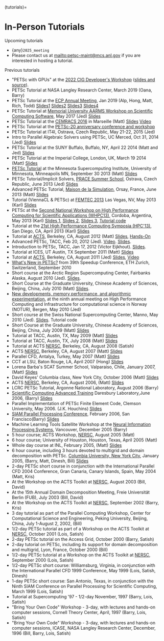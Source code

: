 (tutorials)=

# In-Person Tutorials

Upcoming tutorials

- {any}`2025_meeting`
- Please contact us at <mailto:petsc-maint@mcs.anl.gov> if you are interested in hosting a tutorial.

Previous tutorials

- "PETSc with GPUs" at the [2022 CIG Developer's Workshop](https://geodynamics.hubzero.org/events/details/259) ([slides and source](https://gitlab.com/psanan/petsc-gpu-cig-2022-02-28)).
- PETSc Tutorial at NASA Langley Research Center, March 2019 (Oana, Barry)
- PETSc Tutorial at the [ECP Annual Meeting](https://ecpannualmeeting.com/), Jan 2019 (Alp, Hong, Matt, Rich, Todd)
  [Slides1](https://petsc.gitlab.io/tutorials/tutorials/ECP19/ECP19_Intro_Solvers.pdf)
  [Slides2](https://petsc.gitlab.io/tutorials/tutorials/ECP19/ECP19_TS.pdf)
  [Slides3](https://petsc.gitlab.io/tutorials/tutorials/ECP19/ECP19_TAO.pdf)
  [Slides4](https://petsc.gitlab.io/tutorials/tutorials/ECP19/ECP19_Adjoint.pdf)
- PETSc Tutorial at [Memorial University AARMS Workshop on Scientific Computing Software](https://www.math.mun.ca/~smaclachlan/anasc_petsc/),
  May 2017 (Jed)
  [Slides](https://jedbrown.org/files/201705-MUNPETSc.pdf)
- PETSc Tutorial at the [CEMRACS 2016](http://smai.emath.fr/cemracs/cemracs16/) in Marseille
  (Matt) [Slides](https://petsc.gitlab.io/tutorials/tutorials/TutorialCEMRACS2016.pdf)
  [Video](https://www.youtube.com/watch?v=P5Iwwhbnwxk)
- PETSc Tutorial at the [PETSc-20 anniversary conference and workshop](https://petsc.gitlab.io/annual-meetings/2015/index.html)
- PETSc Tutorial at IT4I, Ostrava, Czech Republic, May 21-22, 2015
  (Jed)
- Intro to Parallel Algebraic Solvers using PETSc, UC Merced, Oct
  31, 2014 (Jed)
  [Slides](https://jedbrown.org/files/20141031-PETSc.pdf)
- PETSc Tutorial at the SUNY Buffalo, Buffalo, NY, April 22 2014
  (Matt and Jed) [Slides](https://petsc.gitlab.io/tutorials/tutorials/BuffaloTutorial.pdf)
- PETSc Tutorial at the Imperial College, London, UK, March 19 2014
  (Matt) [Slides](https://petsc.gitlab.io/tutorials/tutorials/ParisTutorial.pdf)
- [PETSc Tutorial](https://www.msi.umn.edu/tutorial/946) at the
  Minnesota Supercomputing Institute, University of Minnesota,
  Minneapolis MN, September 30 2013 (Matt)
  [Slides](https://petsc.gitlab.io/tutorials/tutorials/MSITutorial.pdf)
- PETSc Tutorial/Implicit Solvers, [PRACE Summer School](http://events.prace-ri.eu/conferenceDisplay.py?confId=140),
  Ostrava, Czech Republic, June 2013 (Jed)
  [Slides](https://59a2.org/files/20130618-PRACE.pdf)
- Advanced PETSc Tutorial, [Maison de la
  Simulation](http://www.maisondelasimulation.fr/), Orsay,
  France, June 2013 (Matt) [Slides](https://petsc.gitlab.io/tutorials/tutorials/ParisTutorial.pdf)
- Tutorial (ViennaCL & PETSc) at [FEMTEC 2013](http://femtec2013.femhub.com/) Las Vegas, NV, May 2013
  (Karl)
  [Slides](https://www.karlrupp.net/wp-content/uploads/2013/05/FEMTEC2013-tutorial.pdf)
- PETSc at the [Second National Workshop on High Performance Computing for Scientific Applications (WHPC13)](http://ccad.unc.edu.ar/whpc13/), Cordoba, Argentina,
  May 2013 (Karl) [Slides 1](https://www.karlrupp.net/wp-content/uploads/2013/05/WHPC13-part1.pdf),
  [Slides 2](https://www.karlrupp.net/wp-content/uploads/2013/05/WHPC13-part2.pdf),
  [Slides 3](https://www.karlrupp.net/wp-content/uploads/2013/05/WHPC13-part3.pdf),
  [Tutorial code](https://github.com/karlrupp/whpc13)
- Tutorial at the [21st High Performance Computing Symposia (HPC'13)](http://www.scs.org/springsim/2013/HPC), San Diego,
  CA, April 2013 (Karl)
  [Slides](https://www.karlrupp.net/wp-content/uploads/2013/05/HPC2013.pdf)
- Tutorial at [ACTS](http://acts.nersc.gov/events/Workshop2012),
  Berkeley, CA, August 2012 (Matt)
  [Slides](https://petsc.gitlab.io/tutorials/tutorials/ACTSTutorial2012.pdf),
  [Hands-On](https://petsc.gitlab.io/tutorials/tutorials/ACTSHandsOn2012.pdf)
- Advanced PETSc, TACC, Feb 20, 2012 (Jed).
  [Video](https://meeting.austin.utexas.edu/p3jyp6jut4e/).
  [Slides](https://59a2.org/files/20120220-TACC.pdf).
- Introduction to PETSc, TACC, Jan 17, 2012 (Victor Eijkhout).
  [Slides](http://www.tacc.utexas.edu/c/document_library/get_file?uuid=802633ce-f165-407f-bec8-f0efca556e20&groupId=13601).
- Tutorial at ICES, UT Austin, TX September 2011 (Matt)
  [Slides](https://petsc.gitlab.io/tutorials/tutorials/UTAustinTutorial2011.pdf)
- Tutorial at [ACTS](http://acts.nersc.gov/events/Workshop2011),
  Berkeley, CA, August 2011 (Jed) [Slides](https://petsc.gitlab.io/tutorials/tutorials/20110817-ACTS.pdf),
  [Video](https://www.youtube.com/watch?v=FD6tWAgQE6c)
- [What's New in PETSc?](https://petsc.gitlab.io/tutorials/tutorials/Speedup10.pdf) from 39th Speedup
  Conference, ETH Zurich, Switzerland, September 2010
- Short course at the Arctic Region Supercomputing Center, Fairbanks
  Alaska, August 2010 (Jed). [Slides](https://petsc.gitlab.io/tutorials/tutorials/ARSC2010.pdf).
- Short Course at the Graduate University, Chinese Academy of
  Sciences, Beijing, China, July 2010 (Matt)
  [Slides](https://petsc.gitlab.io/tutorials/tutorials/GUCASTutorial10.pdf).
- [New developments, memory performance, and algorithmic experimentation.](https://petsc.gitlab.io/tutorials/tutorials/NOTUR2010.pdf) at the ninth annual meeting on
  High Performance Computing and Infrastructure for computational
  science in Norway (NOTUR), Bergen, May 2010 (Jed)
- Short course at the Swiss National Supercomputing Center, Manno,
  May 2010 (Jed). [Slides](https://petsc.gitlab.io/tutorials/tutorials/CSCS2010.pdf). Tutorial code
- Short Course at the Graduate University, Chinese Academy of
  Sciences, Beijing, China, July 2009 (Matt)
  [Slides](https://petsc.gitlab.io/tutorials/tutorials/GUCASTutorial09.pdf)
- Tutorial at TACC, Austin, TX, May 2009 (Matt)
  [Slides](https://petsc.gitlab.io/tutorials/tutorials/TACCTutorial2009.pdf)
- Tutorial at TACC, Austin, TX, July 2008 (Matt)
  [Slides](https://petsc.gitlab.io/tutorials/tutorials/TACC2008.pdf)
- Tutorial at ACTS [NERSC](https://www.nersc.gov/), Berkeley, CA,
  August 2008 (Satish)
- ACTS [NERSC](https://www.nersc.gov/), Berkeley, CA, August 2007
  (Matt) [Slides](https://petsc.gitlab.io/tutorials/tutorials/ACTS2007.pdf)
- Parallel CFD, Antalya, Turkey, May 2007 (Matt)
  [Slides](https://petsc.gitlab.io/tutorials/tutorials/PCFD2007.pdf)
- CCT at LSU, Baton Rouge, LA, April 2007 (Hong)
  [Slides](https://petsc.gitlab.io/tutorials/tutorials/PETSc-CCT07.pdf)
- Lorena Barba's SCAT Summer School, Valparaiso, Chile, January
  2007, (Matt) [Slides](https://petsc.gitlab.io/tutorials/tutorials/SCAT2007.pdf)
- David Keyes' Columbia class, New York City, October 2006 (Matt)
  [Slides](https://petsc.gitlab.io/tutorials/tutorials/Columbia06.pdf)
- ACTS [NERSC](https://www.nersc.gov/), Berkeley, CA, August
  2006, (Matt) [Slides](https://petsc.gitlab.io/tutorials/tutorials/ACTS2006/ACTS2006.pdf)
- LCRC PETSc Tutorial, Argonne National Laboratory, August 2006
  (Barry)
- [Scientific Computing Advanced Training](http://www.scat.bristol.ac.uk) Daresbury
  Laboratory,June 2006, (Barry) [Slides](https://petsc.gitlab.io/tutorials/tutorials/SCAT-Tut06.pdf)
- Parallel Implementation of PETSc Finite Element Code, Clemson
  University, May 2006. (J.K. Houchins)
  [Slides](https://petsc.gitlab.io/tutorials/tutorials/jhouchins_writeup_revised.pdf)
- [SIAM Parallel Processing Conference](http://www.siam.org/meetings/pp06/shortcourse.htm),
  February 2006, San Francisco(Barry) [Slides](https://petsc.gitlab.io/tutorials/tutorials/PetscTu06.pdf)
- Machine Learning Tools Satellite Workshop at the [Neural Information Processing Systems](http://nips.cc/Conferences/2005/), Vancouver, December
  2005 (Barry)
- 5 hour course; ACTS Workshop, [NERSC](https://www.nersc.gov/),
  August 2005 (Matt)
- 6 hour course; University of Houston, Houston, Texas, April 2005
  (Matt)
- Whole day course at INL, February 2005, (Matt)
  [Slides](https://petsc.gitlab.io/tutorials/tutorials/INL05/tutorial.pdf)
- 6 hour course, including 3 hours devoted to multigrid and domain
  decomposition with PETSc. [Columbia University, New York City](https://cims.nyu.edu/dd16/tutorials.html), January 2005,
  (Barry, Matt, Dinesh, Bill)
  [Slides](https://petsc.gitlab.io/tutorials/tutorials/Columbia04/DDandMultigrid.pdf)
- 2-day PETSc short course in conjunction with the International
  Parallel CFD 2004 Conference, Gran Canaria, Canary Islands, Spain,
  May 2004 (Matt, Kris)
- At the Workshop on the ACTS Toolkit at
  [NERSC](https://www.nersc.gov/), August 2003 (Bill, David)
- At the 15th Annual Domain Decomposition Meeting, Freie Universität
  Berlin (FUB), July 2003 (Bill, David)
- At the Workshop on the ACTS Toolkit at
  [NERSC](https://www.nersc.gov/), September 2002 (Barry, Kris)
- 3 day tutorial as part of the Parallel Computing Workshop, Center
  for Computational Science and Engineering, Peking University,
  Beijing, China, July 1-August 2, 2002, (Bill)
- 1/2-day PETSc tutorial as part of a Workshop on the ACTS Toolkit
  at [NERSC](https://www.nersc.gov/), October 2001 (Lois, Satish)
- 2-day PETSc tutorial on the Access Grid, October 2000 (Barry,
  Satish)
- 2-day tutorial on PETSc, including its support for domain
  decomposition and multigrid, Lyon, France, October 2000 (Bill)
- 1/2-day PETSc tutorial at a Workshop on the ACTS Toolkit at
  [NERSC](https://www.nersc.gov/), September 2000 (Lois, Satish)
- 1/2-day PETSc short course: Williamsburg, Virginia, in conjunction
  with the International Parallel CFD 1999 Conference, May 1999
  (Lois, Satish, Dinesh)
- 1-day PETSc short course: San Antonio, Texas, in conjunction with
  the Ninth SIAM Conference on Parallel Processing for Scientific
  Computing, March 1999 (Lois, Satish)
- Tutorial at Supercomputing '97 - 1/2-day November, 1997 (Barry,
  Lois, Satish)
- "Bring Your Own Code" Workshop - 3-day, with lectures and hands-on
  computer sessions, Cornell Theory Center, April, 1997 (Barry,
  Lois, Satish)
- "Bring Your Own Code" Workshop - 3-day, with lectures and hands-on
  computer sessions, ICASE, NASA Langley Research Center, December,
  1996 (Bill, Barry, Lois, Satish)
